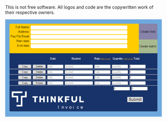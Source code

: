 This is not free software. All logos and code are the copywritten work of their respective owners.

![Alt text](https://raw.githubusercontent.com/wktdev/Invoicing_app/master/example_screenshot.PNG)
